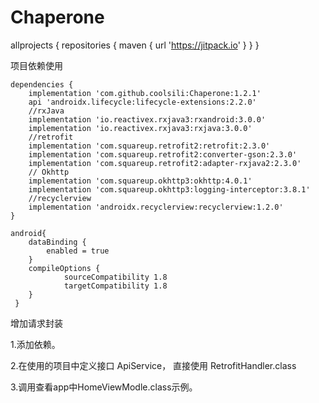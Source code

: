 # Chaperone
allprojects {
    repositories {
        maven { url 'https://jitpack.io' }
    }
}

项目依赖使用

    dependencies {
        implementation 'com.github.coolsili:Chaperone:1.2.1'
        api 'androidx.lifecycle:lifecycle-extensions:2.2.0'
        //rxJava
        implementation 'io.reactivex.rxjava3:rxandroid:3.0.0'
        implementation 'io.reactivex.rxjava3:rxjava:3.0.0'
        //retrofit
        implementation 'com.squareup.retrofit2:retrofit:2.3.0'
        implementation 'com.squareup.retrofit2:converter-gson:2.3.0'
        implementation 'com.squareup.retrofit2:adapter-rxjava2:2.3.0'
        // Okhttp
        implementation 'com.squareup.okhttp3:okhttp:4.0.1'
        implementation 'com.squareup.okhttp3:logging-interceptor:3.8.1'
        //recyclerview
        implementation 'androidx.recyclerview:recyclerview:1.2.0'
    }

    android{
        dataBinding {
            enabled = true
        }
        compileOptions {
                sourceCompatibility 1.8
                targetCompatibility 1.8
        }
     }


增加请求封装

1.添加依赖。

2.在使用的项目中定义接口 ApiService，
  直接使用 RetrofitHandler.class
  
3.调用查看app中HomeViewModle.class示例。
